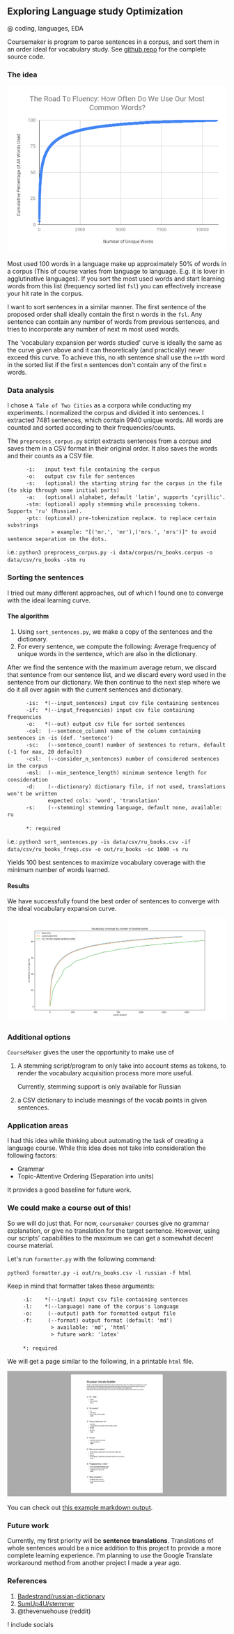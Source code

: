 ## Exploring Language study Optimization

@ coding, languages, EDA

Coursemaker is program to parse sentences in a corpus, and sort them in an order ideal for vocabulary study. See [github repo](https://github.com/cemreefe/coursemaker) for the complete source code.

### The idea

![number of known most used words versus their cumulative usage percentage in the whole corpus. credit: @thevenuehouse on reddit](https://github.com/cemreefe/coursemaker/raw/main/media/graph.png)

Most used 100 words in a language make up approximately 50% of words in a corpus (This of course varies from language to language. E.g. it is lover in agglutinative languages). If you sort the most used words and start learning words from this list (frequency sorted list `fsl`) you can effectively increase your hit rate in the corpus. 

I want to sort sentences in a similar manner. The first sentence of the proposed order shall ideally contain the first n words in the `fsl`. Any sentence can contain any number of words from previous sentences, and tries to incorporate any number of next m most used words.

The 'vocabulary expansion per words studied' curve  is ideally the same as the curve given above and it can theoretically (and practically) never exceed this curve. To achieve this, no `m`th sentence shall use the `n+1`th word in the sorted list if the first `m` sentences don't contain any of the first `n` words.

### Data analysis

I chose `A Tale of Two Cities`  as a corpora while conducting my experiments. I normalized the corpus and divided it into sentences. I extracted 7481 sentences, which contain 9940 unique words.  All words are counted and sorted according to their frequencies/counts.

The `preprocess_corpus.py`  script extracts sentences from a corpus and saves them in a CSV format in their original order. It also saves the words and their counts as a CSV file.  

```
      -i:  	input text file containing the corpus
      -o:  	output csv file for sentences
      -s:  	(optional) the starting string for the corpus in the file (to skip through some initial parts)
      -a:  	(optional) alphabet, default 'latin', supports 'cyrillic'.
      -stm:	(optional) apply stemming while processing tokens. Supports 'ru' (Russian).
      -ptc:	(optional) pre-tokenization replace. to replace certain substrings 
              > example: "[('mr.', 'mr'),('mrs.', 'mrs')]" to avoid sentence separation on the dots.
```

i.e.:
`python3 preprocess_corpus.py -i data/corpus/ru_books.corpus -o data/csv/ru_books -stm ru `

### Sorting the sentences

I tried out many different approaches, out of which I found one to converge with the ideal learning curve. 

#### The algorithm

1. Using `sort_sentences.py`, we make a copy of the sentences and the dictionary. 
2. For every sentence, we compute the following: Average frequency of unique words in the sentence, which are also in the dictionary. 

After we find the sentence with the maximum average return, we discard that sentence from our sentence list, and we discard every word used in the sentence from our dictionary. We then continue to the next step where we do it all over again with the current sentences and dictionary. 

```
      -is: 	*(--input_sentences) input csv file containing sentences
      -if: 	*(--input_frequencies) input csv file containing frequencies
      -o:  	*(--out) output csv file for sorted sentences
      -col:	 (--sentence_column) name of the column containing sentences in -is (def. 'sentence')
      -sc: 	 (--sentence_count) number of sentences to return, default (-1 for max, 20 default)
      -csl:	 (--consider_n_sentences) number of considered sentences in the corpus
      -msl:	 (--min_sentence_length) minimum sentence length for consideration
      -d:  	 (--dictionary) dictionary file, if not used, translations won't be written
           	 expected cols: 'word', 'translation'
      -s:  	 (--stemming) stemming language, default none, available: ru
      
      *: required
```

i.e.:
`python3 sort_sentences.py -is data/csv/ru_books.csv -if data/csv/ru_books_freqs.csv -o out/ru_books -sc 1000 -s ru` 

Yields 100 best sentences to maximize vocabulary coverage with the minimum number of words learned.

#### Results

We have successfully found the best order of sentences to converge with the ideal vocabulary expansion curve.

![](https://github.com/cemreefe/coursemaker/raw/main/media/vcc_comparison.png)



### Additional options

`CourseMaker` gives the user the opportunity to make use of

1. A stemming script/program to only take into account stems as tokens, to render the vocabulary acquisition process more more useful.

   Currently, stemming support is only available for Russian

2. a CSV dictionary to include meanings of the vocab points in given sentences.



### Application areas

I had this idea while thinking about automating the task of creating a language course. While this idea does not take into consideration the following factors:

* Grammar
* Topic-Attentive Ordering (Separation into units)

It provides a good baseline for future work.



### We could make a course out of this!

So we will do just that. For now, `coursemaker` courses give no grammar explanation, or give no translation for the target sentence. However, using our scripts' capabilities to the maximum we can get a somewhat decent course material.

Let's run `formatter.py` with the following command:

`python3 formatter.py -i out/ru_books.csv -l russian -f html`

Keep in mind that formatter takes these arguments:

```
     -i:  	*(--input) input csv file containing sentences
     -l:  	*(--language) name of the corpus's language
     -o:  	 (--output) path for formatted output file
     -f:  	 (--format) output format (default: 'md')
          	  > available: 'md', 'html'
          	  > future work: 'latex'
     
     *: required
```


We will get a page similar to the following, in a printable `html` file.

![](https://github.com/cemreefe/coursemaker/raw/main/media/example_html.png)

You can check out [this example markdown output](https://github.com/cemreefe/coursemaker/blob/main/courses/russian_course.md).

### Future work

Currently, my first priority will be **sentence translations**. Translations of whole sentences would be a nice addition to this project to provide a more complete learning experience. I'm planning to use the Google Translate workaround method from another project I made a year ago. 

### References

1. [Badestrand/russian-dictionary](https://github.com/Badestrand/russian-dictionary)
2. [SumUp4U/stemmer](https://github.com/SumUp4U/stemmer)
3. @thevenuehouse (reddit)

! include socials